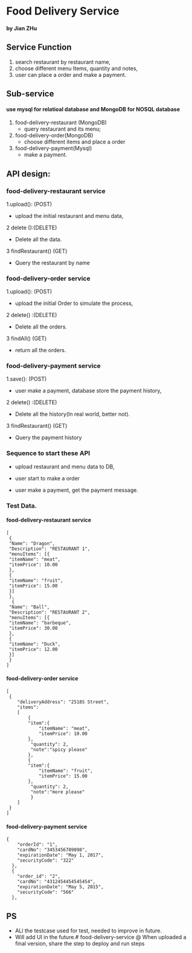 # Food Delivery Service
#### by Jian ZHu

## Service Function
1. search restaurant by restaurant name,
2. choose different menu Items, quantity and notes,
3. user can place a order and make a payment.



## Sub-service
#### use mysql for relatioal database and MongoDB for NOSQL database


1. food-delivery-restaurant (MongoDB)
     * query restaurant and its menu;
2. food-delivery-order(MongoDB)
     * choose different items and place a order
3. food-delivery-payment(Mysql)
     * make a payment. 
     
## API design:

### food-delivery-restaurant service
1.upload(): (POST)
   * upload the initial restaurant and menu data,

2 delete ():(DELETE)
   * Delete all the data.
   
3 findRestaurant() (GET)
   * Query the restaurant by name
   
### food-delivery-order service

1.upload(): (POST)
   * upload the initial Order to simulate the process,

2 delete() :(DELETE)
   * Delete all the orders.
   
3 findAll() (GET)
   * return all the orders.
   

### food-delivery-payment service
1.save(): (POST)
   * user make a payment, database store the payment history,

2 delete() :(DELETE)
   * Delete all the history(In real world, better not).
   
3 findRestaurant() (GET)
   * Query the payment history

### Sequence to start these API
   * upload restaurant and menu data to DB,
   
   * user start to make a order
   
   * user make a payment, get the payment message.
   
   
### Test Data.

#### food-delivery-restaurant service
```
[
 {
 "Name": "Dragon",
 "Description": "RESTAURANT 1",
 "menuItems": [{
 "itemName": "meat",
 "itemPrice": 10.00
 },
 {
 "itemName": "fruit",
 "itemPrice": 15.00
 }]
 },
  {
 "Name": "Ball",
 "Description": "RESTAURANT 2",
 "menuItems": [{
 "itemName": "barbeque",
 "itemPrice": 30.00
 },
 {
 "itemName": "Duck",
 "itemPrice": 12.00
 }]
 }
]
```

#### food-delivery-order service

```
[
 {
	"deliveryAddress": "2518S Street",
	"items": 
	[
		{
		"item":{
			"itemName": "meat",
			"itemPrice": 10.00
		},
		 "quantity": 2,
		 "note":"spicy please"
		},
		{
		"item":{
			"itemName": "fruit",
			"itemPrice": 15.00
		},
		 "quantity": 2,
		 "note":"more please"
		 }
	]
 }
]

```
#### food-delivery-payment service

```
{
    "orderId": "1",
    "cardNo": "3453456789098",
    "expirationDate": "May 1, 2017",
    "securityCode": "322"
  },
  {
    "order_id": "2",
    "cardNo": "4312454454545454",
    "expirationDate": "May 5, 2015",
    "securityCode": "566"
  },
```

## PS
* ALl the testcase used for test, needed to improve in future.
* Will add UI in the future.# food-delivery-service
@ When uploaded a final version, share the step to deploy and run steps
